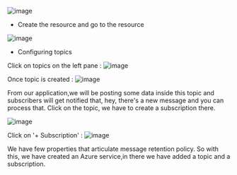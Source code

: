 ![image](https://user-images.githubusercontent.com/12064832/175300862-e1ee7305-e858-42d9-9f8b-371aac2739c6.png)

- Create the resource and go to the resource

![image](https://user-images.githubusercontent.com/12064832/175314887-64cfcc75-df29-4da5-98fb-db74b915f281.png)

- Configuring topics

Click on topics on the left pane :
![image](https://user-images.githubusercontent.com/12064832/175315515-e1ef2893-7a80-4ab6-909e-067d0ea5b33d.png)

Once topic is created : 
![image](https://user-images.githubusercontent.com/12064832/175315691-94cdbc8a-4395-4bd0-94fd-a69a9e51d321.png)

From our application,we will be posting some data inside this topic and subscribers will get notified that, hey, there's a new message and you can process that.
Click on the topic, we have to create a subscription there.

![image](https://user-images.githubusercontent.com/12064832/175316396-c3eac0d0-72a5-450f-bef4-0030fc27b183.png)

Click on '+ Subscription' : 
![image](https://user-images.githubusercontent.com/12064832/175318133-89ec67d6-b710-4626-817c-8d083b63a01c.png)

We have few properties that articulate message retention policy.
So with this, we have created an Azure service,in there we have added a topic and a subscription.
